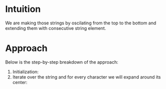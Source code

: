# Intuition

We are making those strings by oscilating from the top to the bottom and extending them with consecutive string element.

# Approach

Below is the step-by-step breakdown of the approach:

1. Initialization:
2. Iterate over the string and for every character we will expand around its center:
